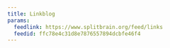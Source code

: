 ```yaml
---
title: Linkblog
params:
  feedlink: https://www.splitbrain.org/feed/links
  feedid: ffc78e4c31d8e7876557894dcbfe46f4
---
```

